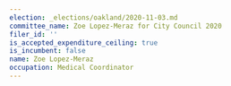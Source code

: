 ```yaml
---
election: _elections/oakland/2020-11-03.md
committee_name: Zoe Lopez-Meraz for City Council 2020
filer_id: ''
is_accepted_expenditure_ceiling: true
is_incumbent: false
name: Zoe Lopez-Meraz
occupation: Medical Coordinator
---
```

